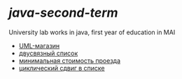 # ___java-second-term___
University lab works in java, first year of education in MAI
- [UML-магазин](https://github.com/PAPermyakova/java-second-term/tree/master/programs/UML-diagram)
- [двусвязный список](https://github.com/PAPermyakova/java-second-term/tree/master/programs/doubly-linked-list)
- [минимальная стоимость проезда](https://github.com/PAPermyakova/java-second-term/tree/master/programs/minStoim)
- [циклический сдвиг в списке](https://github.com/PAPermyakova/java-second-term/tree/master/programs/labLinkedList)
